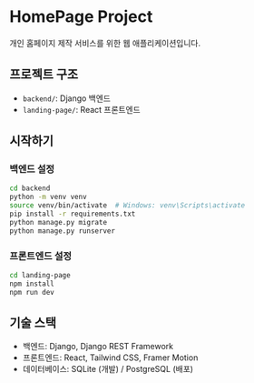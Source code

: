 # HomePage Project

개인 홈페이지 제작 서비스를 위한 웹 애플리케이션입니다.

## 프로젝트 구조

- `backend/`: Django 백엔드
- `landing-page/`: React 프론트엔드

## 시작하기

### 백엔드 설정
```bash
cd backend
python -m venv venv
source venv/bin/activate  # Windows: venv\Scripts\activate
pip install -r requirements.txt
python manage.py migrate
python manage.py runserver
```

### 프론트엔드 설정
```bash
cd landing-page
npm install
npm run dev
```

## 기술 스택

- 백엔드: Django, Django REST Framework
- 프론트엔드: React, Tailwind CSS, Framer Motion
- 데이터베이스: SQLite (개발) / PostgreSQL (배포)